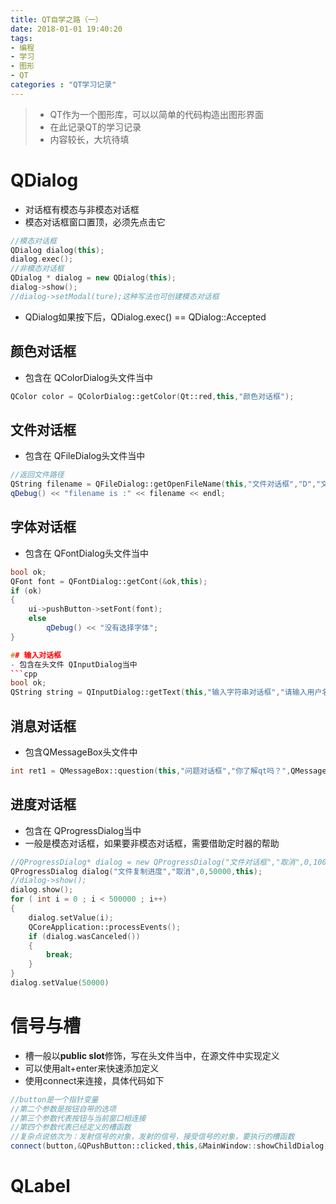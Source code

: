 ```yaml
---
title: QT自学之路（一）
date: 2018-01-01 19:40:20
tags:
- 编程
- 学习
- 图形
- QT
categories : "QT学习记录"
---
```


>- QT作为一个图形库，可以以简单的代码构造出图形界面
>- 在此记录QT的学习记录
>- 内容较长，大坑待填

<!--more-->

# QDialog
- 对话框有模态与非模态对话框
- 模态对话框窗口置顶，必须先点击它
```cpp
//模态对话框
QDialog dialog(this);
dialog.exec();
//非模态对话框
QDialog * dialog = new QDialog(this);
dialog->show();
//dialog->setModal(ture);这种写法也可创建模态对话框
```
- QDialog如果按下后，QDialog.exec() == QDialog::Accepted

## 颜色对话框
- 包含在 QColorDialog头文件当中
```cpp
QColor color = QColorDialog::getColor(Qt::red,this,"颜色对话框");
```

## 文件对话框
- 包含在 QFileDialog头文件当中
```cpp
//返回文件路径
QString filename = QFileDialog::getOpenFileName(this,"文件对话框","D","文件图片(*.jpg *.png");
qDebug() << "filename is :" << filename << endl;
```

## 字体对话框
- 包含在 QFontDialog头文件当中
```cpp
bool ok;
QFont font = QFontDialog::getCont(&ok,this);
if (ok)
{
    ui->pushButton->setFont(font);
    else
        qDebug() << "没有选择字体";
}

## 输入对话框
- 包含在头文件 QInputDialog当中
```cpp
bool ok;
QString string = QInputDialog::getText(this,"输入字符串对话框","请输入用户名",Q)LineEdit::Normal,"admin",&ok);
```

## 消息对话框
- 包含QMessageBox头文件中
```cpp
int ret1 = QMessageBox::question(this,"问题对话框","你了解qt吗？",QMessageBox::Yes,QMessageBox::No);
```

## 进度对话框
- 包含在 QProgressDialog当中
- 一般是模态对话框，如果要非模态对话框，需要借助定时器的帮助
```cpp
//QProgressDialog* dialog = new QProgressDialog("文件对话框","取消",0,100,this);
QProgressDialog dialog("文件复制进度","取消",0,50000,this);
//dialog->show();
dialog.show();
for ( int i = 0 ; i < 500000 ; i++)
{
    dialog.setValue(i);
    QCoreApplication::processEvents();
    if (dialog.wasCanceled())
    {
        break;
    }
}
dialog.setValue(50000)
```

# 信号与槽
- 槽一般以**public slot**修饰，写在头文件当中，在源文件中实现定义
- 可以使用alt+enter来快速添加定义
- 使用connect来连接，具体代码如下
```cpp
//button是一个指针变量
//第二个参数是按钮自带的选项
//第三个参数代表按钮与当前窗口相连接
//第四个参数代表已经定义的槽函数
//复杂点说依次为：发射信号的对象，发射的信号，接受信号的对象，要执行的槽函数
connect(button,&QPushButton::clicked,this,&MainWindow::showChildDialog);
```

# QLabel

